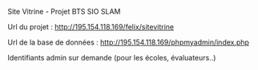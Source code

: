 Site Vitrine - Projet BTS SIO SLAM

Url du projet : http://195.154.118.169/felix/sitevitrine

Url de la base de données : http://195.154.118.169/phpmyadmin/index.php

Identifiants admin sur demande (pour les écoles, évaluateurs..)
